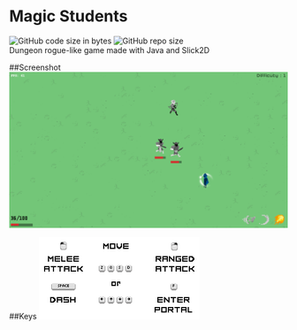 # Magic Students
<img alt="GitHub code size in bytes" src="https://img.shields.io/github/languages/code-size/TheRolfFR/Magic_Students.svg"> <img alt="GitHub repo size" src="https://img.shields.io/github/repo-size/TheRolfFR/Magic_Students.svg"><br>
Dungeon rogue-like game made with Java and Slick2D

##Screenshot
![Screenshot](img/screenshot.png)

##Keys 
![Keys](img/keys.png)